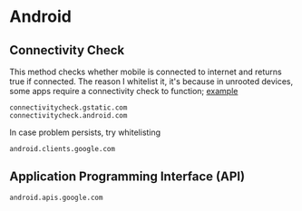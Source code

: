 # Android

## Connectivity Check

This method checks whether mobile is connected to internet and returns true if connected. The reason I whitelist it, it's because in unrooted devices, some apps require a connectivity check to function; [example](https://github.com/AntennaPod/AntennaPod/issues/6899#issuecomment-1913233071)

```
connectivitycheck.gstatic.com
connectivitycheck.android.com
```

In case problem persists, try whitelisting

```
android.clients.google.com
```

## Application Programming Interface (API)

```
android.apis.google.com
```
